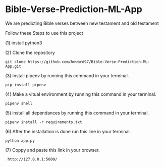 # Bible-Verse-Prediction-ML-App

We are predicting Bible verses between new testament and old testament

Follow these Steps to use this project

(1) install python3

(2) Clone the repository

    git clone https://github.com/howard97/Bible-Verse-Prediction-ML-App.git
  
(3) install pipenv by running this command in your terminal.

    pip install pipenv

(4) Make a vitual environment by running this command in your terminal.

    pipenv shell

(5) install all dependances by running this command in your terminal.

    pipenv install -r requirements.txt

(6) After the installation is done run this line in your terminal.

    python app.py
    
 (7) Coppy and paste this link in your browser.

     http://127.0.0.1:5000/ 
